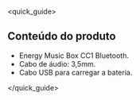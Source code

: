 <quick_guide>
## Conteúdo do produto

* Energy Music Box CC1 Bluetooth.
* Cabo de áudio: 3,5mm.
* Cabo USB para carregar a bateria.

</unique> </quick_guide>


